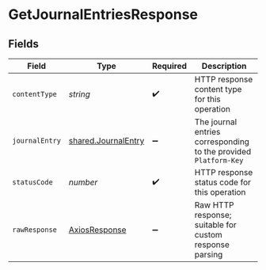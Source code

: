 # GetJournalEntriesResponse


## Fields

| Field                                                             | Type                                                              | Required                                                          | Description                                                       |
| ----------------------------------------------------------------- | ----------------------------------------------------------------- | ----------------------------------------------------------------- | ----------------------------------------------------------------- |
| `contentType`                                                     | *string*                                                          | :heavy_check_mark:                                                | HTTP response content type for this operation                     |
| `journalEntry`                                                    | [shared.JournalEntry](../../../sdk/models/shared/journalentry.md) | :heavy_minus_sign:                                                | The journal entries corresponding to the provided `Platform-Key`  |
| `statusCode`                                                      | *number*                                                          | :heavy_check_mark:                                                | HTTP response status code for this operation                      |
| `rawResponse`                                                     | [AxiosResponse](https://axios-http.com/docs/res_schema)           | :heavy_minus_sign:                                                | Raw HTTP response; suitable for custom response parsing           |
